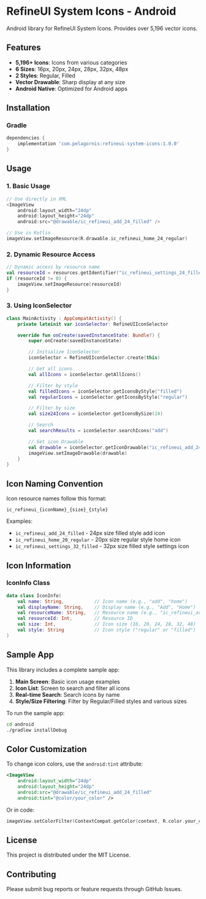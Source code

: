 # RefineUI System Icons - Android

Android library for RefineUI System Icons. Provides over 5,196 vector icons.

## Features

- **5,196+ Icons**: Icons from various categories
- **6 Sizes**: 16px, 20px, 24px, 28px, 32px, 48px
- **2 Styles**: Regular, Filled
- **Vector Drawable**: Sharp display at any size
- **Android Native**: Optimized for Android apps

## Installation

### Gradle

```gradle
dependencies {
    implementation 'com.pelagornis:refineui-system-icons:1.0.0'
}
```

## Usage

### 1. Basic Usage

```kotlin
// Use directly in XML
<ImageView
    android:layout_width="24dp"
    android:layout_height="24dp"
    android:src="@drawable/ic_refineui_add_24_filled" />

// Use in Kotlin
imageView.setImageResource(R.drawable.ic_refineui_home_24_regular)
```

### 2. Dynamic Resource Access

```kotlin
// Dynamic access by resource name
val resourceId = resources.getIdentifier("ic_refineui_settings_24_filled", "drawable", packageName)
if (resourceId != 0) {
    imageView.setImageResource(resourceId)
}
```

### 3. Using IconSelector

```kotlin
class MainActivity : AppCompatActivity() {
    private lateinit var iconSelector: RefineUIIconSelector

    override fun onCreate(savedInstanceState: Bundle?) {
        super.onCreate(savedInstanceState)

        // Initialize IconSelector
        iconSelector = RefineUIIconSelector.create(this)

        // Get all icons
        val allIcons = iconSelector.getAllIcons()

        // Filter by style
        val filledIcons = iconSelector.getIconsByStyle("filled")
        val regularIcons = iconSelector.getIconsByStyle("regular")

        // Filter by size
        val size24Icons = iconSelector.getIconsBySize(24)

        // Search
        val searchResults = iconSelector.searchIcons("add")

        // Get icon Drawable
        val drawable = iconSelector.getIconDrawable("ic_refineui_add_24_filled")
        imageView.setImageDrawable(drawable)
    }
}
```

## Icon Naming Convention

Icon resource names follow this format:

```
ic_refineui_{iconName}_{size}_{style}
```

Examples:

- `ic_refineui_add_24_filled` - 24px size filled style add icon
- `ic_refineui_home_20_regular` - 20px size regular style home icon
- `ic_refineui_settings_32_filled` - 32px size filled style settings icon

## Icon Information

### IconInfo Class

```kotlin
data class IconInfo(
    val name: String,           // Icon name (e.g., "add", "home")
    val displayName: String,    // Display name (e.g., "Add", "Home")
    val resourceName: String,   // Resource name (e.g., "ic_refineui_add_24_filled")
    val resourceId: Int,        // Resource ID
    val size: Int,              // Icon size (16, 20, 24, 28, 32, 48)
    val style: String           // Icon style ("regular" or "filled")
)
```

## Sample App

This library includes a complete sample app:

1. **Main Screen**: Basic icon usage examples
2. **Icon List**: Screen to search and filter all icons
3. **Real-time Search**: Search icons by name
4. **Style/Size Filtering**: Filter by Regular/Filled styles and various sizes

To run the sample app:

```bash
cd android
./gradlew installDebug
```

## Color Customization

To change icon colors, use the `android:tint` attribute:

```xml
<ImageView
    android:layout_width="24dp"
    android:layout_height="24dp"
    android:src="@drawable/ic_refineui_add_24_filled"
    android:tint="@color/your_color" />
```

Or in code:

```kotlin
imageView.setColorFilter(ContextCompat.getColor(context, R.color.your_color))
```

## License

This project is distributed under the MIT License.

## Contributing

Please submit bug reports or feature requests through GitHub Issues.
